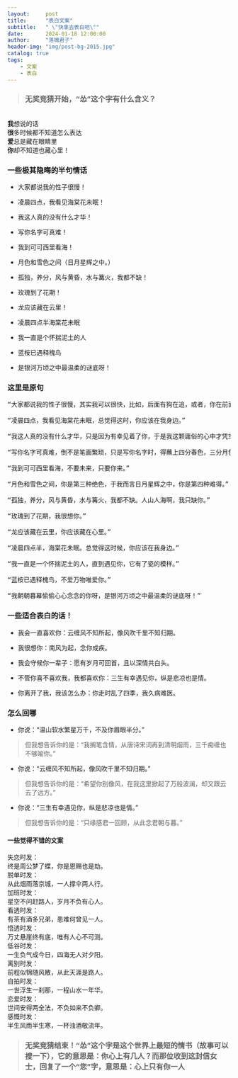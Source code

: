 ```yaml
---
layout:     post
title:      "表白文案"
subtitle:   " \"快拿去表白吧\""
date:       2024-01-18 12:00:00
author:     "落魄君子"
header-img: "img/post-bg-2015.jpg"
catalog: true
tags:
    - 文案
    - 表白
---
```



> ### 无奖竞猜开始，“怂”这个字有什么含义？

<br><b>我</b>想说的话
<br><b>很</b>多时候都不知道怎么表达
<br><b>爱</b>总是藏在眼睛里
<br><b>你</b>却不知道也藏心里！

### 一些极其隐晦的半句情话

- 大家都说我的性子很慢！

- 凌晨四点，我看见海棠花未眠！

- 我这人真的没有什么才华！

- 写你名字可真难！

- 我到可可西里看海！

- 月色和雪色之间（日月星辉之中。）

- 孤独，养分，风与黄昏，水与篝火，我都不缺！

- 玫瑰到了花期！

- 龙应该藏在云里！

- 凌晨四点半海棠花未眠

- 我一直是个怀揣泥土的人

- 蓝桉已遇释槐鸟

- 是银河万顷之中最温柔的谜底呀！

### 这里是原句

<pre>
“大家都说我的性子很慢，其实我可以很快，比如，后面有狗在追，或者，你在前面等我！”

“凌晨四点，我看见海棠花未眠，总觉得这时，你应该在我身边。”

“我这人真的没有什么才华，只是因为有幸见着了你，于是我这颗庸俗的心中才凭空生出好些浪漫。”

“写你名字可真难，倒不是笔画繁琐，只是写你名字时，得蘸上四分春色，三分月色，二分微醺，还有一分你的眉眼才好。”

“我到可可西里看海，不要未来，只要你来。”

“月色和雪色之间，你是第三种绝色，于我而言日月星辉之中，你是第四种难得。”

“孤独，养分，风与黄昏，水与篝火，我都不缺。人山人海啊，我只缺你。”

“玫瑰到了花期，我很想你。”

“龙应该藏在云里，你应该藏在心里。”

“凌晨四点半，海棠花未眠。总觉得这时候，你应该在我身边。”

“我一直是一个怀揣泥土的人，直到遇见你，它有了瓷的模样。”

“蓝桉已遇释槐鸟，不爱万物唯爱你。”

“我朝朝暮幕偷偷心心念念的你呀，是银河万顷之中最温柔的谜底呀！”
</pre>


### 一些适合表白的话！

- 我会一直喜欢你：云缠风不知所起，像风吹千里不知归期。

- 我很想你：南风为起，念你成疾。

- 我会守候你一辈子：愿有岁月可回首，且以深情共白头。

- 不管你喜不喜欢我，我都喜欢你：三生有幸遇见你，纵是悲凉也是情。

- 你离开了我，我该怎么办：你走时乱了四季，我久病难医。


### 怎么回哪

- 你说：“温山软水繁星万千，不及你眉眼半分。”
>但我想告诉你的是：“我搁笔含情，从唐诗宋词再到清明烟雨，三千痴缠也不够喻你。”

- 你说：“云缠风不知所起，像风吹千里不知归期。”
>但我想告诉你的是：“希望你别像风，在我这里掀起了万般波澜，却又跟云去了远方。”

- 你说：“三生有幸遇见你，纵是悲凉也是情。”
>但我想告诉你的是：“只缘感君一回顾，从此念君朝与暮。”


#### 一些觉得不错的文案
<pre>
失恋时发：
终是周公梦了蝶，你是恩赐也是劫。
脱单时发：
从此烟雨落京城，一人撑伞两人行。
加班时发：
星空不问赶路人，岁月不负有心人。
看透时发：
有茶有酒多兄弟，患难何曾见一人。
悟透时发：
万丈悬崖终有底，唯有人心不可测。
低谷时发：
一生负气成今日，四海无人对夕阳。
离别时发：
前程似锦随风散，从此天涯是路人。
自拍时发：
一世浮生一刹那，一程山水一年华。
恋爱时发：
世间安得两全法，不负如来不负卿。
感慨时发：
半生风雨半生寒，一杯浊酒敬流年。
</pre>

> ### 无奖竞猜结束！“怂”这个字是这个世界上最短的情书（故事可以搜一下），它的意思是：你心上有几人？而那位收到这封信女士，回复了一个“您”字，意思是：心上只有你一人

